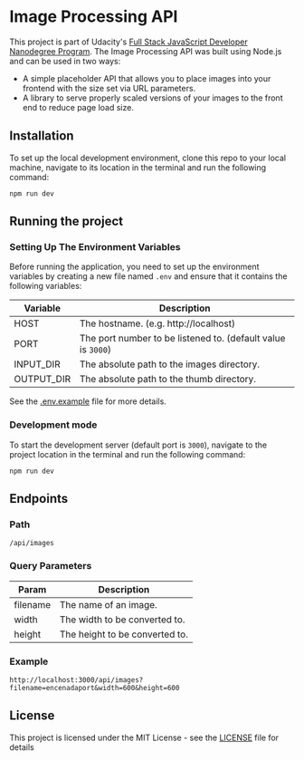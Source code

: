 # Image Processing API

This project is part of Udacity's [Full Stack JavaScript Developer Nanodegree Program](https://www.udacity.com/course/full-stack-javascript-developer-nanodegree--nd0067). The Image Processing API was built using Node.js and can be used in two ways:

- A simple placeholder API that allows you to place images into your frontend with the size set via URL parameters.
- A library to serve properly scaled versions of your images to the front end to reduce page
  load size.

## Installation

To set up the local development environment, clone this repo to your local machine, navigate to its location in the
terminal and
run the following command:

```
npm run dev
```

## Running the project

### Setting Up The Environment Variables

Before running the application, you need to set up the environment variables by creating a new file named `.env` and
ensure that it contains the following variables:

| Variable   | Description                                                  |
|------------|--------------------------------------------------------------|
| HOST       | The hostname. (e.g. http://localhost)                        |
| PORT       | The port number to be listened to. (default value is `3000`) |
| INPUT_DIR  | The absolute path to the images directory.                   |
| OUTPUT_DIR | The absolute path to the thumb directory.                    |

See the [.env.example](./.env.example) file for more details.

### Development mode

To start the development server (default port is `3000`), navigate to the project location in the terminal and run the
following command:

```
npm run dev
```

## Endpoints

### Path

`/api/images`

### Query Parameters

| Param    | Description                    |
|----------|--------------------------------|
| filename | The name of an image.          |
| width    | The width to be converted to.  |
| height   | The height to be converted to. |

### Example

```
http://localhost:3000/api/images?filename=encenadaport&width=600&height=600
```

## License

This project is licensed under the MIT License - see the [LICENSE](./LICENSE) file for details